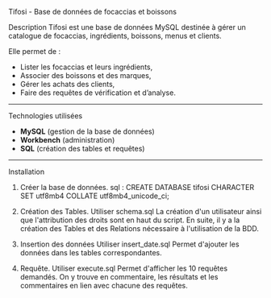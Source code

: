    Tifosi - Base de données de focaccias et boissons

   Description
Tifosi est une base de données MySQL destinée à gérer un catalogue de focaccias, ingrédients, boissons, menus et clients.

Elle permet de :  
- Lister les focaccias et leurs ingrédients,  
- Associer des boissons et des marques,  
- Gérer les achats des clients,  
- Faire des requêtes de vérification et d’analyse.

---
   Technologies utilisées
- **MySQL** (gestion de la base de données)
- **Workbench** (administration)
- **SQL** (création des tables et requêtes)

---

   Installation
 1. Créer la base de données.
sql :
CREATE DATABASE tifosi CHARACTER SET utf8mb4 COLLATE utf8mb4_unicode_ci;

 3. Création des Tables.
 Utiliser schema.sql
La création d'un utilisateur ainsi que l'attribution des droits sont en haut du script.
En suite, il y a la création des Tables et des Relations nécessaire à l'utilisation de la BDD.

 5. Insertion des données
 Utiliser insert_date.sql
Permet d'ajouter les données dans les tables correspondantes.

 6. Requête.
 Utiliser execute.sql
Permet d'afficher les 10 requêtes demandés.
On y trouve en commentaire, les résultats et les commentaires en lien avec chacune des requêtes. 
